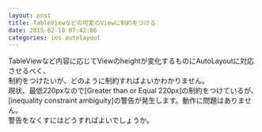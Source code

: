 ```yaml
---
layout: post
title: TableViewなどの可変のViewに制約をつける
date: 2015-02-18 07:42:06
categories: ios autolayout
---
```

<!-- {% raw %} -->
<p>TableViewなど内容に応じてViewのheightが変化するものにAutoLayoutに対応させるべく、<br>
制約をつけたいが、どのように制約すればよいかわかりません。<br>
現状、最低220pxなので[Greater than or Equal 220px]の制約をつけているが、<br>
[inequality constraint ambiguity]の警告が発生します。動作に問題はありません。<br>
警告をなくすにはどうすればよいでしょうか。</p>
<!-- {% endraw %} -->
